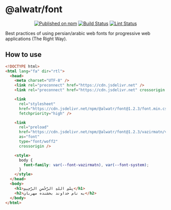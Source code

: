 # @alwatr/font

<div align="center">

[![Published on npm](https://img.shields.io/npm/v/@alwatr/font.svg?logo=npm)](https://www.npmjs.com/package/@alwatr/font)
[![Build Status](https://github.com/AliMD/alwatr/actions/workflows/build.yaml/badge.svg?branch=next)](https://github.com/AliMD/alwatr/actions/workflows/build.yaml)
[![Lint Status](https://github.com/AliMD/alwatr/actions/workflows/lint.yaml/badge.svg?branch=next)](https://github.com/AliMD/alwatr/actions/workflows/lint.yaml)

</div>

Best practices of using persian/arabic web fonts for progressive web applications (The Right Way).

## How to use

```html
<!DOCTYPE html>
<html lang="fa" dir="rtl">
  <head>
    <meta charset="UTF-8" />
    <link rel="preconnect" href="https://cdn.jsdelivr.net" />
    <link rel="preconnect" href="https://cdn.jsdelivr.net" crossorigin />

    <link
      rel="stylesheet"
      href="https://cdn.jsdelivr.net/npm/@alwatr/font@1.2.3/font.min.css"
      fetchpriority="high" />

    <link
      rel="preload"
      href="https://cdn.jsdelivr.net/npm/@alwatr/font@1.2.3/vazirmatn/vazirmatn[wght].woff2"
      as="font"
      type="font/woff2"
      crossorigin />

    <style>
      body {
        font-family: var(--font-vazirmatn), var(--font-system);
      }
    </style>
  </head>
  <body>
    <h1>بِسْمِ اللهِ الرَّحْمنِ الرَّحِیمِ</h1>
    <h2>به نام خداوند بخشنده مهربان</h2>
  </body>
</html>
```

